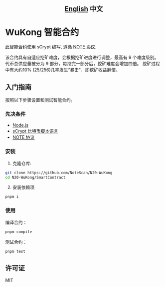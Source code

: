 <div align="center">
<h2><a href="README.md">English</a>  中文</h2>
</div>

# WuKong 智能合约

此智能合约使用 sCrypt 编写, 遵循 [NOTE 协议](https://noteprotocol.org).

该合约具有自适应挖矿难度，会根据挖矿进度进行调整，最高有 9 个难度级别。代币总供应量被分为 9 部分，每挖完一部分后，挖矿难度会增加四倍。
挖矿过程中有大约10% (25/256)几率发生“暴击"，即挖矿收益翻倍。

## 入门指南

按照以下步骤设置和测试智能合约。

### 先决条件

- [Node.js](https://nodejs.org/)
- [sCrypt 比特币脚本语言](https://docs.scrypt.io/)
- [NOTE 协议](https://noteprotocol.org/)

### 安装

1. 克隆仓库:

```bash
git clone https://github.com/NoteScan/N20-WuKong
cd N20-WuKong/SmartContract
```

2. 安装依赖项

```bash
pnpm i
```

### 使用

编译合约：

```bash
pnpm compile
```

测试合约：

```bash
pnpm test
```

## 许可证

MIT
